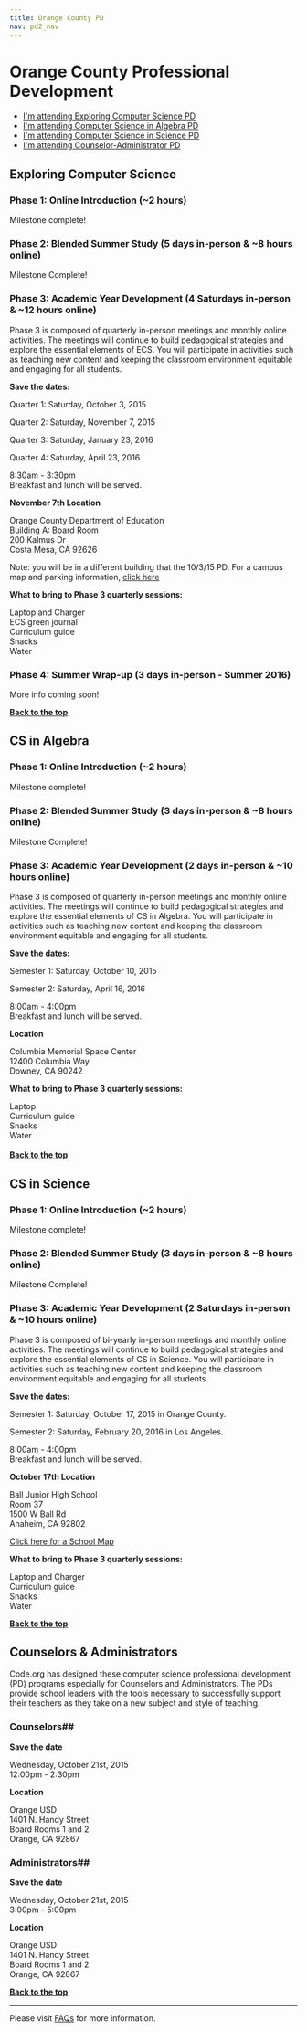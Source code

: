```yaml
---
title: Orange County PD
nav: pd2_nav
---
```

<a id="top"></a>

# Orange County Professional Development

- [I'm attending Exploring Computer Science PD](#ecs)
- [I'm attending Computer Science in Algebra PD](#algebra)
- [I'm attending Computer Science in Science PD](#science)
- [I'm attending Counselor-Administrator PD](#counselor-admin)


<a id="ecs"></a>

## Exploring Computer Science

### Phase 1: Online Introduction (~2 hours) ###

Milestone complete!

### Phase 2: Blended Summer Study (5 days in-person & ~8 hours online) ###


Milestone Complete!

### Phase 3: Academic Year Development (4 Saturdays in-person & ~12 hours online) ###


Phase 3 is composed of quarterly in-person meetings and monthly online activities. The meetings will continue to build pedagogical strategies and explore the essential elements of ECS. You will participate in activities such as teaching new content and keeping the classroom environment equitable and engaging for all students.


**Save the dates:**

Quarter 1: Saturday, October 3, 2015

Quarter 2: Saturday, November 7, 2015

Quarter 3: Saturday, January 23, 2016

Quarter 4: Saturday, April 23, 2016

8:30am - 3:30pm
<br/>
Breakfast and lunch will be served.

**November 7th Location**

Orange County Department of Education<br/>
Building A: Board Room<br/>
200 Kalmus Dr<br/>
Costa Mesa, CA 92626

Note: you will be in a different building that the 10/3/15 PD. For a campus map and parking information, [click here](code.org/files/OCDEmap.pdf)

**What to bring to Phase 3 quarterly sessions:**

Laptop and Charger
<br/>
ECS green journal <br/>
Curriculum guide
<br/>
Snacks
<br/>
Water

### Phase 4: Summer Wrap-up (3 days in-person - Summer 2016) ###

More info coming soon!

[**Back to the top**](#top)


<a id="algebra"></a>

## CS in Algebra

### Phase 1: Online Introduction (~2 hours) ###

Milestone complete!

### Phase 2: Blended Summer Study (3 days in-person & ~8 hours online) ###


Milestone Complete!


### Phase 3: Academic Year Development (2 days in-person & ~10 hours online) ###


Phase 3 is composed of quarterly in-person meetings and monthly online activities. The meetings will continue to build pedagogical strategies and explore the essential elements of CS in Algebra. You will participate in activities such as teaching new content and keeping the classroom environment equitable and engaging for all students.


**Save the dates:**

Semester 1: Saturday, October 10, 2015 


Semester 2: Saturday, April 16, 2016

8:00am - 4:00pm
<br/>
Breakfast and lunch will be served.

**Location**

Columbia Memorial Space Center<br/> 
12400 Columbia Way<br/> 
Downey, CA 90242

**What to bring to Phase 3 quarterly sessions:**

Laptop
<br/>
Curriculum guide
<br/>
Snacks
<br/>
Water
<br/><br/>[**Back to the top**](#top)

<a id="science"></a>

## CS in Science

### Phase 1: Online Introduction (~2 hours) ###

Milestone complete!

### Phase 2: Blended Summer Study (3 days in-person & ~8 hours online) ###


Milestone Complete!




### Phase 3: Academic Year Development (2 Saturdays in-person & ~10 hours online) ###


Phase 3 is composed of bi-yearly in-person meetings and monthly online activities. The meetings will continue to build pedagogical strategies and explore the essential elements of CS in Science. You will participate in activities such as teaching new content and keeping the classroom environment equitable and engaging for all students.


**Save the dates:**

Semester 1: Saturday, October 17, 2015 in Orange County.


Semester 2: Saturday, February 20, 2016 in Los Angeles.


8:00am - 4:00pm
<br/>
Breakfast and lunch will be served.

**October 17th Location**

Ball Junior High School<br/>
Room 37<br/>
1500 W Ball Rd<br/>
Anaheim, CA 92802

[Click here for a School Map](/images/ball-jr-high-map.JPG)

**What to bring to Phase 3 quarterly sessions:**

Laptop and Charger
<br/>
Curriculum guide
<br/>
Snacks
<br/>
Water


[**Back to the top**](#top)


<a id="counselor-admin"></a>


## Counselors & Administrators

Code.org has designed these computer science professional development (PD) programs especially for Counselors and Administrators. The PDs provide school leaders with the tools necessary to successfully support their teachers as they take on a new subject and style of teaching. 


### Counselors##

**Save the date**

Wednesday, October 21st, 2015 <br/>
12:00pm - 2:30pm

**Location**

Orange USD<br/> 
1401 N. Handy Street<br/>
Board Rooms 1 and 2 <br/>
Orange, CA 92867 


### Administrators##

**Save the date**

Wednesday, October 21st, 2015 <br/>
3:00pm - 5:00pm

**Location**

Orange USD<br/> 
1401 N. Handy Street<br/>
Board Rooms 1 and 2 <br/>
Orange, CA 92867 


[**Back to the top**](#top)

----------
Please visit [FAQs](/educate/pd/15-16/faq) for more information.

<br />
<br />